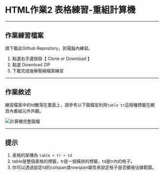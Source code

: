 # HTML作業2 表格練習-重組計算機

---

## 作業練習檔案

請下載此Github Repository，到電腦內練習。

1. 點選右手邊按鈕【 Clone or Download 】
2. 點選 Download ZIP
3. 下載完成後解壓縮檔案練習

---

## 作業敘述

練習檔案中的td散落在畫面上，請參考以下圖檔並利用`table tr`這兩種標籤在網頁內重組元件外觀。

![計算機完整圖檔](http://i.imgur.com/hz3XKPA.png)

---

## 提示

1. 表格的架構為 `table > tr > td`
2. table是整個表格的標籤，tr是一個橫排的標籤，td是tr內的格子。
3. 你可以透過設定td的colspan或rowspan屬性來設定格子是否擴張佔據範圍。


